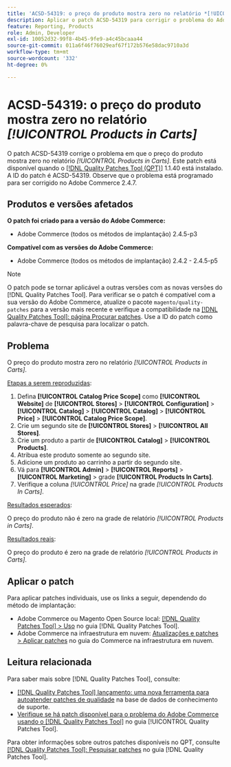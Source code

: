 ```yaml
---
title: 'ACSD-54319: o preço do produto mostra zero no relatório *[!UICONTROL Products in Carts]*'
description: Aplicar o patch ACSD-54319 para corrigir o problema do Adobe Commerce em que o preço do produto mostra zero no relatório *[!UICONTROL Products in Carts]*
feature: Reporting, Products
role: Admin, Developer
exl-id: 10052d32-99f8-4b45-9fe9-a4c45bcaaa44
source-git-commit: 011a6f46f76029eaf67f172b576e58dac9710a3d
workflow-type: tm+mt
source-wordcount: '332'
ht-degree: 0%

---
```


# ACSD-54319: o preço do produto mostra zero no relatório *[!UICONTROL Products in Carts]*

O patch ACSD-54319 corrige o problema em que o preço do produto mostra zero no relatório *[!UICONTROL Products in Carts]*. Este patch está disponível quando o [[!DNL Quality Patches Tool (QPT)]](https://experienceleague.adobe.com/pt-br/docs/commerce-operations/tools/quality-patches-tool/quality-patches-tool-to-self-serve-quality-patches) 1.1.40 está instalado. A ID do patch é ACSD-54319. Observe que o problema está programado para ser corrigido no Adobe Commerce 2.4.7.

## Produtos e versões afetados

**O patch foi criado para a versão do Adobe Commerce:**

* Adobe Commerce (todos os métodos de implantação) 2.4.5-p3

**Compatível com as versões do Adobe Commerce:**

* Adobe Commerce (todos os métodos de implantação) 2.4.2 - 2.4.5-p5

>[!NOTE]
>
>O patch pode se tornar aplicável a outras versões com as novas versões do [!DNL Quality Patches Tool]. Para verificar se o patch é compatível com a sua versão do Adobe Commerce, atualize o pacote `magento/quality-patches` para a versão mais recente e verifique a compatibilidade na [[!DNL Quality Patches Tool]: página Procurar patches](https://experienceleague.adobe.com/tools/commerce-quality-patches/index.html?lang=pt-BR). Use a ID do patch como palavra-chave de pesquisa para localizar o patch.

## Problema

O preço do produto mostra zero no relatório *[!UICONTROL Products in Carts]*.

<u>Etapas a serem reproduzidas</u>:

1. Defina **[!UICONTROL Catalog Price Scope]** como **[!UICONTROL Website]** de **[!UICONTROL Stores]** > **[!UICONTROL Configuration]** > **[!UICONTROL Catalog]** > **[!UICONTROL Catalog]** > **[!UICONTROL Price]** > **[!UICONTROL Catalog Price Scope]**.
1. Crie um segundo site de **[!UICONTROL Stores]** > **[!UICONTROL All Stores]**.
1. Crie um produto a partir de **[!UICONTROL Catalog]** > **[!UICONTROL Products]**.
1. Atribua este produto somente ao segundo site.
1. Adicione um produto ao carrinho a partir do segundo site.
1. Vá para **[!UICONTROL Admin]** > **[!UICONTROL Reports]** > **[!UICONTROL Marketing]** > grade **[!UICONTROL Products In Carts]**.
1. Verifique a coluna *[!UICONTROL Price]* na grade *[!UICONTROL Products In Carts]*.

<u>Resultados esperados</u>:

O preço do produto não é zero na grade de relatório *[!UICONTROL Products in Carts]*.

<u>Resultados reais</u>:

O preço do produto é zero na grade de relatório *[!UICONTROL Products in Carts]*.

## Aplicar o patch

Para aplicar patches individuais, use os links a seguir, dependendo do método de implantação:

* Adobe Commerce ou Magento Open Source local: [[!DNL Quality Patches Tool] > Uso](/help/tools/quality-patches-tool/usage.md) no guia [!DNL Quality Patches Tool].
* Adobe Commerce na infraestrutura em nuvem: [Atualizações e patches > Aplicar patches](https://experienceleague.adobe.com/docs/commerce-cloud-service/user-guide/develop/upgrade/apply-patches.html?lang=pt-BR) no guia do Commerce na infraestrutura em nuvem.

## Leitura relacionada

Para saber mais sobre [!DNL Quality Patches Tool], consulte:

* [[!DNL Quality Patches Tool] lançamento: uma nova ferramenta para autoatender patches de qualidade](https://experienceleague.adobe.com/pt-br/docs/commerce-operations/tools/quality-patches-tool/quality-patches-tool-to-self-serve-quality-patches) na base de dados de conhecimento de suporte.
* [Verifique se há patch disponível para o problema do Adobe Commerce usando o  [!DNL Quality Patches Tool]](/help/tools/quality-patches-tool/patches-available-in-qpt/check-patch-for-magento-issue-with-magento-quality-patches.md) no guia [!UICONTROL Quality Patches Tool].


Para obter informações sobre outros patches disponíveis no QPT, consulte [[!DNL Quality Patches Tool]: Pesquisar patches](https://experienceleague.adobe.com/tools/commerce-quality-patches/index.html?lang=pt-BR) no guia [!DNL Quality Patches Tool].
